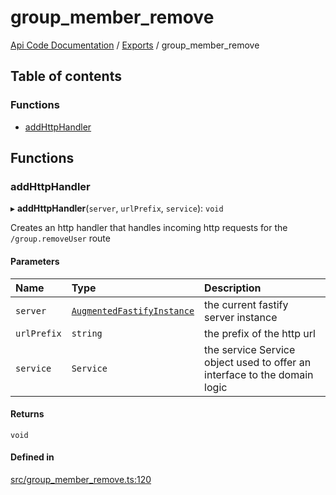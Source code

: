 # group\_member\_remove
 
[Api Code Documentation](../README.md) / [Exports](../modules.md) / group\_member\_remove

## Table of contents

### Functions

- [addHttpHandler](group_member_remove.md#addhttphandler)

## Functions

### addHttpHandler

▸ **addHttpHandler**(`server`, `urlPrefix`, `service`): `void`

Creates an http handler that handles incoming http requests for the `/group.removeUser` route

#### Parameters

| Name | Type | Description |
| :------ | :------ | :------ |
| `server` | [`AugmentedFastifyInstance`](../interfaces/types.AugmentedFastifyInstance.md) | the current fastify server instance |
| `urlPrefix` | `string` | the prefix of the http url |
| `service` | `Service` | the service Service object used to offer an interface to the domain logic |

#### Returns

`void`

#### Defined in

[src/group_member_remove.ts:120](https://github.com/openkfw/TruBudget/blob/0804644/api/src/group_member_remove.ts#L120)

